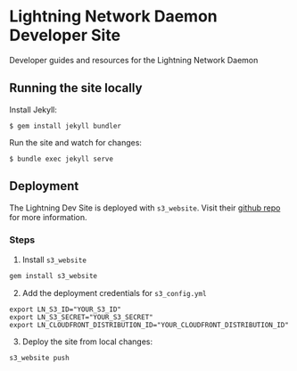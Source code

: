 # Lightning Network Daemon Developer Site
Developer guides and resources for the Lightning Network Daemon

## Running the site locally

Install Jekyll:
```
$ gem install jekyll bundler
```
Run the site and watch for changes:
```
$ bundle exec jekyll serve
```

## Deployment

The Lightning Dev Site is deployed with `s3_website`. Visit their [github
repo](https://github.com/laurilehmijoki/s3_website) for more information.

### Steps

1. Install `s3_website`
```bash
gem install s3_website
```

2. Add the deployment credentials for `s3_config.yml`
```
export LN_S3_ID="YOUR_S3_ID"
export LN_S3_SECRET="YOUR_S3_SECRET"
export LN_CLOUDFRONT_DISTRIBUTION_ID="YOUR_CLOUDFRONT_DISTRIBUTION_ID"
```

3. Deploy the site from local changes:

```
s3_website push
```
